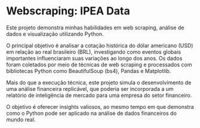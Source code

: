 # Webscraping: IPEA Data

Este projeto demonstra minhas habilidades em web scraping, análise de dados e visualização utilizando Python.

O principal objetivo é analisar a cotação histórica do dólar americano (USD) em relação ao real brasileiro (BRL), investigando como eventos globais importantes influenciaram suas variações ao longo dos anos. Os dados foram coletados por meio de técnicas de web scraping e processados com bibliotecas Python como BeautifulSoup (bs4), Pandas e Matplotlib.

Mais do que a execução técnica, este projeto simula o desenvolvimento de uma análise financeira replicável, que poderia ser incorporada a um relatório de inteligência de mercado para uma empresa do setor financeiro.

O objetivo é oferecer insights valiosos, ao mesmo tempo em que demonstra como o Python pode ser aplicado na análise de dados financeiros do mundo real.
